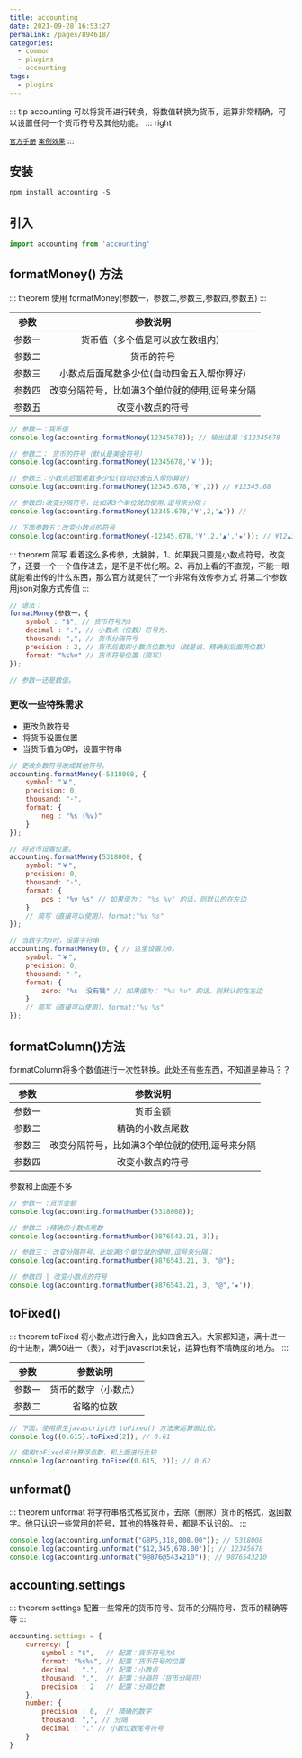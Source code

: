 ```yaml
---
title: accounting
date: 2021-09-28 16:53:27
permalink: /pages/894618/
categories:
  - common
  - plugins
  - accounting
tags:
  - plugins
---
```


::: tip accounting 
可以将货币进行转换，将数值转换为货币，运算非常精确，可以设置任何一个货币符号及其他功能。
::: right
<div style='margin-top:10px;'></div>

[`官方手册`](http://openexchangerates.github.io/accounting.js/)
[`案例效果`](http://cheng.lolku.cn/html/accounting.html)
:::

## 安装

```js
npm install accounting -S
```

## 引入

```js
import accounting from 'accounting'
```

## formatMoney() 方法

::: theorem 使用
formatMoney(参数一，参数二,参数三,参数四,参数五)
:::

| 参数 | 参数说明 | 
| :---:|:---:| 
| 参数一|	货币值（多个值是可以放在数组内）|
|	参数二|	货币的符号|	
|	参数三|	小数点后面尾数多少位(自动四舍五入帮你算好)|	
|	参数四|	改变分隔符号，比如满3个单位就的使用,逗号来分隔|	
|	参数五|	改变小数点的符号|

```js
// 参数一：货币值
console.log(accounting.formatMoney(12345678)); // 输出结果：$12345678

// 参数二： 货币的符号（默认是美金符号）
console.log(accounting.formatMoney(12345678,'￥'));

// 参数三：小数点后面尾数多少位(自动四舍五入帮你算好)
console.log(accounting.formatMoney(12345.678,'¥',2)) // ¥12345.68

// 参数四:改变分隔符号，比如满3个单位就的使用,逗号来分隔；
console.log(accounting.formatMoney(12345.678,'¥',2,'▲')) // 

// 下面参数五：改变小数点的符号
console.log(accounting.formatMoney(-12345.678,'¥',2,'▲','★')); // ¥12▲345★68
```

::: theorem 简写
看着这么多传参，太臃肿，1、如果我只要是小数点符号，改变了，还要一个一个值传进去，是不是不优化啊。2、再加上看的不直观，不能一眼就能看出传的什么东西，那么官方就提供了一个非常有效传参方式
将第二个参数用json对象方式传值
:::

```js
// 语法：
formatMoney(参数一，{
    symbol : "$", // 货币符号为$
    decimal : ".", // 小数点（位数）符号为.
    thousand: ",", // 货币分隔符号
    precision : 2, // 货币后面的小数点位数为2（就是说，精确到后面两位数）
    format: "%s%v" // 货币符号位置（简写）
});

// 参数一还是数值。
```

### 更改一些特殊需求
- 更改负数符号
- 将货币设置位置
- 当货币值为0时，设置字符串

```js
// 更改负数符号改成其他符号。
accounting.formatMoney(-5318008, {
    symbol: "￥",
    precision: 0,
    thousand: "·",
    format: {
        neg : "%s (%v)"
    }
});

// 将货币设置位置。
accounting.formatMoney(5318008, {
    symbol: "￥",
    precision: 0,
    thousand: "·",
    format: {
        pos : "%v %s" // 如果值为： "%s %v" 的话，则默认的在左边
    }
    // 简写（直接可以使用），format:"%v %s"
});

// 当数字为0时，设置字符串
accounting.formatMoney(0, { // 这里设置为0。
    symbol: "￥",
    precision: 0,
    thousand: "·",
    format: {
        zero: "%s  没有钱" // 如果值为： "%s %v" 的话，则默认的在左边
    }
    // 简写（直接可以使用），format:"%v %s"
});
```

## formatColumn()方法

formatColumn将多个数值进行一次性转换。此处还有些东西，不知道是神马？？

| 参数 | 参数说明 | 
| :---:|:---:| 
| 参数一|	货币金额 |
|	参数二|	精确的小数点尾数|	
|	参数三|	改变分隔符号，比如满3个单位就的使用,逗号来分隔|	
|	参数四|	改变小数点的符号|	

参数和上面差不多

```js
// 参数一 :货币金额
console.log(accounting.formatNumber(5318008));

// 参数二 :精确的小数点尾数
console.log(accounting.formatNumber(9876543.21, 3));

// 参数三： 改变分隔符号，比如满3个单位就的使用,逗号来分隔；
console.log(accounting.formatNumber(9876543.21, 3, "@");

// 参数四 | 改变小数点的符号
console.log(accounting.formatNumber(9876543.21, 3, "@",'★'));
```

## toFixed()

::: theorem  toFixed
将小数点进行舍入，比如四舍五入。大家都知道，满十进一的十进制，满60进一（表），对于javascript来说，运算也有不精确度的地方。
:::

| 参数 | 参数说明 | 
| :---:|:---:| 
| 参数一|	货币的数字（小数点）|
|	参数二|	省略的位数|	

```js
// 下面，使用原生javascript的 toFixed() 方法来运算做比较。
console.log((0.615).toFixed(2)); // 0.61

// 使用toFixed来计算浮点数，和上面进行比较
console.log(accounting.toFixed(0.615, 2)); // 0.62
```

## unformat()

::: theorem  unformat
将字符串格式格式货币，去除（删除）货币的格式，返回数字。他只认识一些常用的符号，其他的特殊符号，都是不认识的。
:::

```js
console.log(accounting.unformat("GBP5,318,008.00")); // 5318008
console.log(accounting.unformat("$12,345,678.00")); // 12345678
console.log(accounting.unformat("9@876@543★210")); // 9876543210
```

## accounting.settings

::: theorem  settings
配置一些常用的货币符号、货币的分隔符号、货币的精确等等
:::

```js
accounting.settings = {
    currency: {
        symbol : "$",   // 配置：货币符号为$
        format: "%s%v", // 配置：货币符号的位置
        decimal : ".",  // 配置：小数点
        thousand: ",",  // 配置：分隔符（货币分隔符）
        precision : 2   // 配置：分隔位数
    },
    number: {
        precision : 0,  // 精确的数字
        thousand: ",", // 分隔
        decimal : "." // 小数位数尾号符号
    }
}
```